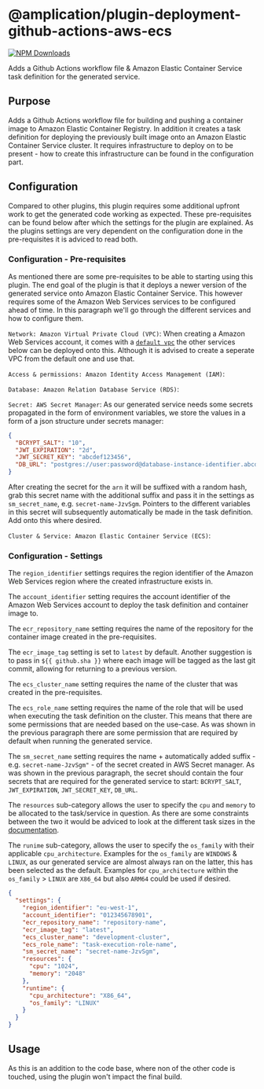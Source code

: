 # @amplication/plugin-deployment-github-actions-aws-ecs

[![NPM Downloads](https://img.shields.io/npm/dt/@amplication/plugin-deployment-github-actions-aws-ecs)](https://www.npmjs.com/package/@amplication/plugin-deployment-github-actions-aws-ecs)

Adds a Github Actions workflow file & Amazon Elastic Container Service task definition for the generated service.

## Purpose

Adds a Github Actions workflow file for building and pushing a container image to Amazon Elastic Container Registry. In addition it creates a task definition for deploying the previously built image onto an Amazon Elastic Container Service cluster. It requires infrastructure to deploy on to be present - how to create this infrastructure can be found in the configuration part.

## Configuration

Compared to other plugins, this plugin requires some additional upfront work to get the generated code working as expected. These pre-requisites can be found below after which the settings for the plugin are explained. As the plugins settings are very dependent on the configuration done in the pre-requisites it is adviced to read both.

### Configuration - Pre-requisites

As mentioned there are some pre-requisites to be able to starting using this plugin. The end goal of the plugin is that it deploys a newer version of the generated service onto Amazon Elastic Container Service. This however requires some of the Amazon Web Services services to be configured ahead of time. In this paragraph we'll go through the different services and how to configure them.

`Network: Amazon Virtual Private Cloud (VPC)`: When creating a Amazon Web Services account, it comes with a [`default vpc`](https://docs.aws.amazon.com/vpc/latest/userguide/default-vpc.html) the other services below can be deployed onto this. Although it is advised to create a seperate VPC from the default one and use that.

`Access & permissions: Amazon Identity Access Management (IAM)`:

`Database: Amazon Relation Database Service (RDS)`:

`Secret: AWS Secret Manager`: As our generated service needs some secrets propagated in the form of environment variables, we store the values in a form of a json structure under secrets manager:

```json
{
  "BCRYPT_SALT": "10",
  "JWT_EXPIRATION": "2d",
  "JWT_SECRET_KEY": "abcdef123456",
  "DB_URL": "postgres://user:password@database-instance-identifier.abcdef123456.eu-west-1.rds.amazonaws.com:5432/dabase-name"
}
```

After creating the secret for the `arn` it will be suffixed with a random hash, grab this secret name with the additional suffix and pass it in the settings as `sm_secret_name`, e.g. `secret-name-JzvSgm`. Pointers to the different variables in this secret will subsequently automatically be made in the task definition. Add onto this where desired.

`Cluster & Service: Amazon Elastic Container Service (ECS)`:

### Configuration - Settings

The `region_identifier` settings requires the region identifier of the Amazon Web Services region where the created infrastructure exists in.

The `account_identifier` setting requires the account identifier of the Amazon Web Services account to deploy the task definition and container image to.

The `ecr_repository_name` setting requires the name of the repository for the container image created in the pre-requisites.

The `ecr_image_tag` setting is set to `latest` by default. Another suggestion is to pass in `${{ github.sha }}` where each image will be tagged as the last git commit, allowing for returning to a previous version.

The `ecs_cluster_name` setting requires the name of the cluster that was created in the pre-requisites.

The `ecs_role_name` setting requires the name of the role that will be used when executing the task definition on the cluster. This means that there are some permissions that are needed based on the use-case. As was shown in the previous paragraph there are some permission that are required by default when running the generated service.

The `sm_secret_name` setting requires the name + automatically added suffix - e.g. `secret-name-JzvSgm"` - of the secret created in AWS Secret manager. As was shown in the previous paragraph, the secret should contain the four secrets that are required for the generated service to start: `BCRYPT_SALT`, `JWT_EXPIRATION`, `JWT_SECRET_KEY`, `DB_URL`.

The `resources` sub-category allows the user to specify the `cpu` and `memory` to be allocated to the task/service in question. As there are some constraints between the two it would be adviced to look at the different task sizes in the [documentation](https://docs.aws.amazon.com/AmazonECS/latest/developerguide/task_definition_parameters.html#task_size).

The `runime` sub-category, allows the user to specify the `os_family` with their applicable `cpu_architecture`. Examples for the `os_family` are `WINDOWS` & `LINUX`, as our generated service are almost always ran on the latter, this has been selected as the default. Examples for `cpu_architecture` within the `os_family` > `LINUX` are `X86_64` but also `ARM64` could be used if desired.

```json
{
  "settings": {
    "region_identifier": "eu-west-1",
    "account_identifier": "012345678901",
    "ecr_repository_name": "repository-name",
    "ecr_image_tag": "latest",
    "ecs_cluster_name": "development-cluster",
    "ecs_role_name": "task-execution-role-name",
    "sm_secret_name": "secret-name-JzvSgm",
    "resources": {
      "cpu": "1024",
      "memory": "2048"
    },
    "runtime": {
      "cpu_architecture": "X86_64",
      "os_family": "LINUX"
    }
  }
}
```

## Usage

As this is an addition to the code base, where non of the other code is touched, using the plugin won't impact the final build.

